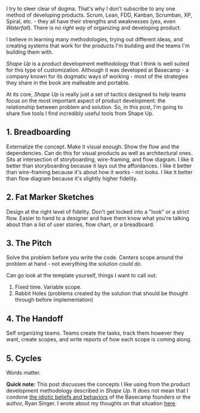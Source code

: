 I try to steer clear of dogma. That's why I don't subscribe to any one method of developing products. Scrum, Lean, FDD, Kanban, Scrumban, XP, Spiral, etc. - they all have their strengths and weaknesses (yes, even *Waterfall*). There is no *right way* of organizing and developing product. 

I believe in learning many methodologies, trying out different ideas, and creating systems that work for the products I'm building and the teams I'm building them with.

*Shape Up* is a product development methodology that I think is well suited for this type of customization. Although it was developed at Basecamp - a company known for its dogmatic ways of working - most of the strategies they share in the book are malleable and portable.

At its core, *Shape Up* is really just a set of tactics designed to help teams focus on the most important aspect of product development: the relationship between problem and solution. So, in this post, I'm going to share five tools I find incredibly useful tools from Shape Up.

## 1. Breadboarding
Externalize the concept. Make it visual enough. Show the flow and the dependencies. Can do this for visual products as well as architectural ones. Sits at intersection of storyboarding, wire-framing, and flow diagram. I like it better than storyboarding because it lays out the affordances. I like it better than wire-framing because it's about how it works - not looks. I like it better than flow diagram because it's slightly higher fidelity.

## 2. Fat Marker Sketches
Design at the right level of fidelity. Don't get locked into a "look" or a strict flow. Easier to hand to a designer and have them know what you're talking about than a list of user stories, flow chart, or a breadboard.

## 3. The Pitch
Solve the problem before you write the code. Centers scope around the problem at hand - not everything the solution *could do*. 

Can go look at the template yourself, things I want to call out:
1. Fixed time. Variable scope.
2. Rabbit Holes (problems created by the solution that should be thought through before implementation)

## 4. The Handoff 
Self organizing teams. Teams create the tasks, track them however they want, create scopes, and write reports of how each scope is coming along.

## 5. Cycles
Words matter.



**Quick note:** This post discusses the concepts I like using from the product development methodology described in *Shape Up*. It does not mean that I condone [the idiotic beliefs and behaviors](https://www.theverge.com/2021/5/3/22418208/basecamp-all-hands-meeting-employee-resignations-buyouts-implosion) of the Basecamp founders or the author, Ryan Singer. I wrote about my thoughts on that situation [here](https://join.lumastic.com/stories/social-impact).